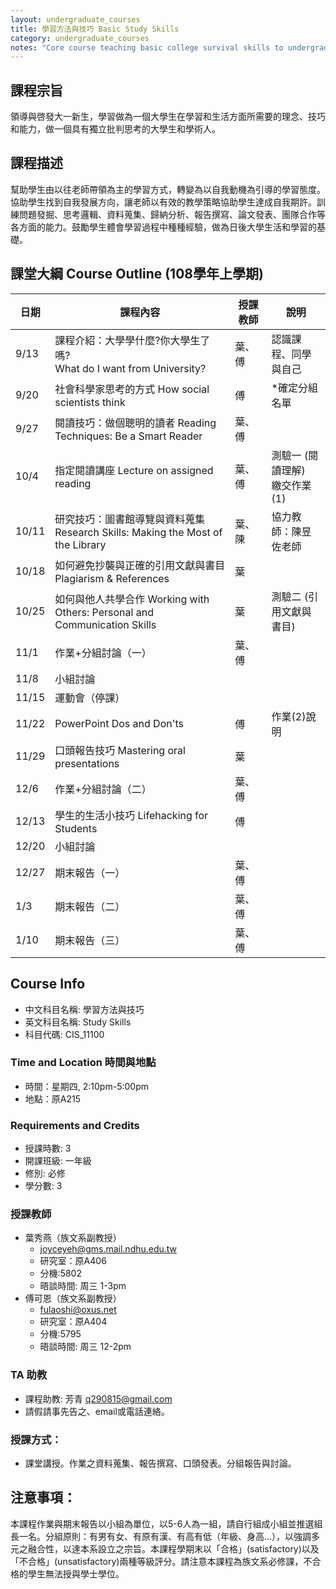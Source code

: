 ```yaml
---
layout: undergraduate_courses
title: 學習方法與技巧 Basic Study Skills
category: undergraduate_courses
notes: "Core course teaching basic college survival skills to undergraduates. (Co-taught.)"
---
```


## 課程宗旨
領導與啓發大一新生，學習做為一個大學生在學習和生活方面所需要的理念、技巧和能力，做一個具有獨立批判思考的大學生和學術人。

## 課程描述
幫助學生由以往老師帶領為主的學習方式，轉變為以自我動機為引導的學習態度。協助學生找到自我發展方向，讓老師以有效的教學策略協助學生達成自我期許。訓練問題發掘、思考邏輯、資料蒐集、歸納分析、報告撰寫、論文發表、團隊合作等各方面的能力。鼓勵學生體會學習過程中種種經驗，做為日後大學生活和學習的基礎。

## 課堂大綱 Course Outline (108學年上學期)

| 日期 | 課程內容 | 授課教師 | 說明 |
| -- | ---- | ---- | -- |
| 9/13 | 課程介紹：大學學什麼?你大學生了嗎? <br>What do I want from University? | 葉、傅 | 認識課程、同學與自己 |
| 9/20 | 社會科學家思考的方式 How social scientists think | 傅 | *確定分組名單 |
| 9/27 | 閱讀技巧：做個聰明的讀者 Reading Techniques: Be a Smart Reader | 葉、傅 |   |
| 10/4 | 指定閱讀講座 Lecture on assigned reading | 葉、傅 | 測驗一 (閱讀理解)   <br>繳交作業 (1) |
| 10/11 | 研究技巧：圖書館導覽與資料蒐集 Research Skills: Making the Most of the Library | 葉、陳 | 協力教師：陳昱佐老師 |
| 10/18 | 如何避免抄襲與正確的引用文獻與書目 Plagiarism & References | 葉 |   |
| 10/25 | 如何與他人共學合作 Working with Others: Personal and Communication Skills | 葉 | 測驗二 (引用文獻與書目)           |
| 11/1 | 作業+分組討論（一） | 葉、傅 |   |
| 11/8 | 小組討論 |   |   |
| 11/15 | 運動會（停課） |   |   |
| 11/22 | PowerPoint Dos and Don'ts | 傅 | 作業(2)說明 |
| 11/29 | 口頭報告技巧 Mastering oral presentations | 葉 |   |
| 12/6 | 作業+分組討論（二） | 葉、傅 |   |
| 12/13 | 學生的生活小技巧 Lifehacking for Students  | 傅 |   |
| 12/20 | 小組討論 |   |   |
| 12/27 | 期末報告（一） | 葉、傅 |   |
| 1/3 | 期末報告（二） | 葉、傅 |   |
| 1/10 | 期末報告（三） | 葉、傅 |   |

## Course Info
* 中文科目名稱: 學習方法與技巧
* 英文科目名稱: Study Skills
* 科目代碼: CIS_11100

### Time and Location 時間與地點
* 時間：星期四, 2:10pm-5:00pm
* 地點：原A215

### Requirements and Credits
* 授課時數: 3
* 開課班級: 一年級
* 修別: 必修
* 學分數: 3

### 授課教師
* 葉秀燕（族文系副教授）
    * joyceyeh@gms.mail.ndhu.edu.tw
    * 研究室：原A406
    * 分機:5802
    * 晤談時間: 周三 1-3pm
* 傅可恩（族文系副教授）
    * fulaoshi@oxus.net 
    * 研究室：原A404
    * 分機:5795
    * 晤談時間: 周三 12-2pm
   
### TA 助教
   * 課程助教: 芳青 q290815@gmail.com
   * 請假請事先告之、email或電話連絡。

### 授課方式：
* 課堂講授。作業之資料蒐集、報告撰寫、口頭發表。分組報告與討論。

## 注意事項：
本課程作業與期末報告以小組為單位，以5-6人為一組，請自行組成小組並推選組長一名。分組原則：有男有女、有原有漢、有高有低（年級、身高…），以強調多元之融合性，以達本系設立之宗旨。本課程學期末以「合格」(satisfactory)以及「不合格」(unsatisfactory)兩種等級評分。請注意本課程為族文系必修課，不合格的學生無法授與學士學位。